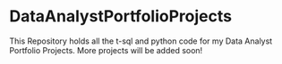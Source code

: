 # DataAnalystPortfolioProjects
This Repository holds all the t-sql and python code for my Data Analyst Portfolio Projects.
More projects will be added soon!
